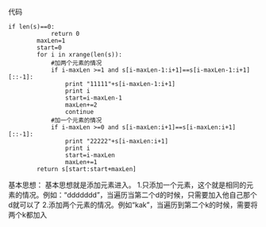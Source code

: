 代码
```
if len(s)==0:
        	return 0
        maxLen=1
        start=0
        for i in xrange(len(s)):
        	#加两个元素的情况
        	if i-maxLen >=1 and s[i-maxLen-1:i+1]==s[i-maxLen-1:i+1][::-1]:
        		print "11111"+s[i-maxLen-1:i+1]
        		print i
        		start=i-maxLen-1
        		maxLen+=2
        		continue
			#加一个元素的情况
        	if i-maxLen >=0 and s[i-maxLen:i+1]==s[i-maxLen:i+1][::-1]:
        		print "22222"+s[i-maxLen:i+1]
        		print i
        		start=i-maxLen
        		maxLen+=1
        return s[start:start+maxLen]
```

基本思想：
基本思想就是添加元素进入。
1.只添加一个元素，这个就是相同的元素的情况。例如：“ddddddd”，当遍历当第二个d的时候，只需要加入他自己那个d就可以了
2.添加两个元素的情况。例如“kak”，当遍历到第二个k的时候，需要将两个k都加入
